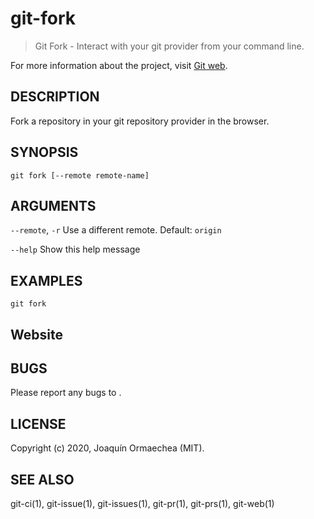 # git-fork

> Git Fork - Interact with your git provider from your command line.

For more information about the project, visit [Git web](https://github.com/jormaechea/git-web).

## DESCRIPTION

Fork a repository in your git repository provider in the browser.

## SYNOPSIS

`git fork [--remote remote-name]`

## ARGUMENTS

`--remote`, `-r`
	Use a different remote. Default: `origin`

`--help`
	Show this help message

## EXAMPLES

`git fork`

## Website

[](https://github.com/jormaechea/git-web)

## BUGS

Please report any bugs to [](https://github.com/jormaechea/git-web/issues).

## LICENSE

Copyright (c) 2020, Joaquín Ormaechea (MIT).

## SEE ALSO

git-ci(1), git-issue(1), git-issues(1), git-pr(1), git-prs(1), git-web(1)
